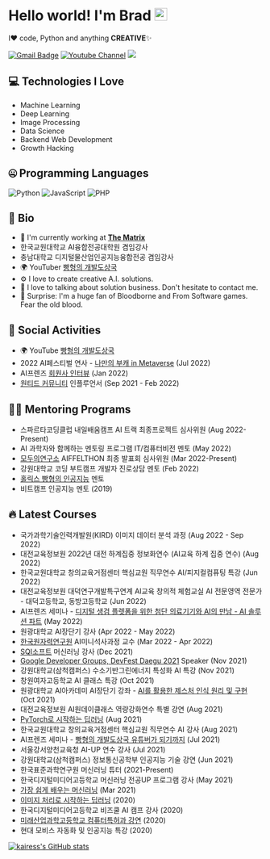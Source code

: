 # Hello world! I'm Brad <img src="https://media.giphy.com/media/hvRJCLFzcasrR4ia7z/giphy.gif" width="25">

I❤️ code, Python and anything **CREATIVE**✨

[![Gmail Badge](https://img.shields.io/badge/-kairess87@gmail.com-c14438?style=flat-square&logo=Gmail&logoColor=white&link=mailto:kairess87@gmail.com)](mailto:kairess87@gmail.com) [![Youtube Channel](https://img.shields.io/badge/-빵형의%20개발도상국-c14438?style=flat-square&logo=Youtube&link=https://www.youtube.com/channel/UC9PB9nKYqKEx_N3KM-JVTpg)](https://www.youtube.com/channel/UC9PB9nKYqKEx_N3KM-JVTpg)
![](https://komarev.com/ghpvc/?username=kairess)


## 💻 Technologies I Love

- Machine Learning
- Deep Learning
- Image Processing
- Data Science
- Backend Web Development
- Growth Hacking


## 🤐 Programming Languages

<img alt="Python" src="https://img.shields.io/badge/python%20-%2314354C.svg?&style=for-the-badge&logo=python&logoColor=white"/> <img alt="JavaScript" src="https://img.shields.io/badge/javascript%20-%23323330.svg?&style=for-the-badge&logo=javascript&logoColor=%23F7DF1E"/> <img alt="PHP" src="https://img.shields.io/badge/php-%23777BB4.svg?&style=for-the-badge&logo=php&logoColor=white"/>


## 📘 Bio

- 🏢 I'm currently working at **[The Matrix](https://www.m47rix.com)**
- 한국교원대학교 AI융합전공대학원 겸임강사
- 충남대학교 디지털물산업인공지능융합전공 겸임강사
- 🌍 YouTuber [빵형의 개발도상국](https://www.youtube.com/channel/UC9PB9nKYqKEx_N3KM-JVTpg)
- ⚙️ I love to create creative A.I. solutions.
- 💬 I love to talking about solution business. Don't hesitate to contact me.
- 💉 Surprise: I'm a huge fan of Bloodborne and From Software games. Fear the old blood.


## 📱 Social Activities

- 🌍 YouTube [빵형의 개발도상국](https://www.youtube.com/channel/UC9PB9nKYqKEx_N3KM-JVTpg)
- 2022 AI페스티벌 연사 - [나만의 부캐 in Metaverse](https://youtu.be/EhMi1IaxotQ?t=3749) (Jul 2022)
- AI프렌즈 [회원사 인터뷰](https://youtu.be/sRQtnrjjFNg) (Jan 2022)
- [원티드 커뮤니티](https://www.wanted.co.kr/community/49) 인플루언서 (Sep 2021 - Feb 2022)


## 🙋🏻 Mentoring Programs

- 스파르타코딩클럽 내일배움캠프 AI 트랙 최종프로젝트 심사위원 (Aug 2022-Present)
- AI 과학자와 함께하는 멘토링 프로그램 IT/컴퓨터비전 멘토 (May 2022)
- [모두의연구소](https://modulabs.co.kr) AIFFELTHON 최종 발표회 심사위원 (Mar 2022-Present)
- 강원대학교 코딩 부트캠프 개발자 진로상담 멘토 (Feb 2022)
- [홀릭스 빵형의 인공지능](https://app.holix.com/chatroom/dqgVn6gL) 멘토
- 비트캠프 인공지능 멘토 (2019)


## 🔥 Latest Courses

- 국가과학기술인력개발원(KIRD) 이미지 데이터 분석 과정 (Aug 2022 - Sep 2022)
- 대전교육정보원 2022년 대전 하계집중 정보화연수 (AI교육 하계 집중 연수) (Aug 2022)
- 한국교원대학교 창의교육거점센터 핵심교원 직무연수 AI/피지컬컴퓨팅 특강 (Jun 2022)
- 대전교육정보원 대덕연구개발특구연계 AI교육 창의적 체험교실 AI 전문영역 전문가 - 대덕고등학교, 동방고등학교 (Jun 2022)
- AI프렌즈 세미나 - [디지털 생검 플렛폼을 위한 첨단 의료기기와 AI의 만남 - AI 솔루션 파트](https://youtu.be/42H-J4LuSnQ) (May 2022)
- 원광대학교 AI장단기 강사 (Apr 2022 - May 2022)
- [한국원자력연구원](https://www.kaeri.re.kr) AI미니석사과정 교수 (Mar 2022 - Apr 2022)
- [SQI소프트](http://sqisoft.com) 머신러닝 강사 (Dec 2021)
- [Google Developer Groups, DevFest Daegu 2021](https://gdg.community.dev/events/details/google-gdg-daegu-presents-devfest-daegu-2021/) Speaker (Nov 2021)
- 강원대학교(삼척캠퍼스) 수소기반그린에너지 특성화 AI 특강 (Nov 2021)
- 창원여자고등학교 AI 클래스 특강 (Oct 2021)
- 원광대학교 AI아카데미 AI장단기 강좌 - [AI를 활용한 제스처 인식 원리 및 구현](https://www.youtube.com/playlist?list=PL-xmlFOn6TUIQ6xOBFDT8SCTwNjRir2SY) (Oct 2021)
- 대전교육정보원 AI원데이클래스 역량강화연수 특별 강연 (Aug 2021)
- [PyTorch로 시작하는 딥러닝](https://spartacodingclub.kr/online/pytorch_dl) (Aug 2021)
- 한국교원대학교 창의교육거점센터 핵심교원 직무연수 AI 강사 (Aug 2021)
- AI프렌즈 세미나 - [빵형의 개발도상국 유튜버가 되기까지](https://youtu.be/-szp1ml3oLA) (Jul 2021)
- 서울강서양천교육청 AI-UP 연수 강사 (Jul 2021)
- 강원대학교(삼척캠퍼스) 정보통신공학부 인공지능 기술 강연 (Jun 2021)
- 한국표준과학연구원 머신러닝 튜터 (2021-Present)
- 한국디지털미디어고등학교 머신러닝 전공UP 프로그램 강사 (May 2021)
- [가장 쉽게 배우는 머신러닝](https://spartacodingclub.kr/online/ml_basic) (Mar 2021)
- [이미지 처리로 시작하는 딥러닝](https://spartacodingclub.kr/online/dl) (2020)
- 한국디지털미디어고등학교 비즈쿨 AI 캠프 강사 (2020)
- [미래산업과학고등학교 컴퓨터특허과 강연](https://youtu.be/midsD2401Uk?t=12) (2020)
- 현대 모비스 자동화 및 인공지능 특강 (2020)


[![kairess's GitHub stats](https://github-readme-stats.vercel.app/api?username=kairess&theme=react&show_icons=true&hide=contribs,prs&cache_seconds=1800)](https://github.com/kairess)
